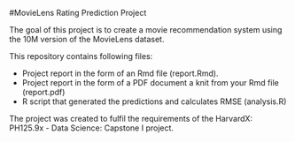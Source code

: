 #MovieLens Rating Prediction Project

The goal of this project is to create a movie recommendation system using the 10M version of the MovieLens dataset.

This repository contains following files:

- Project report in the form of an Rmd file (report.Rmd).
- Project report in the form of a PDF document a knit from your Rmd file (report.pdf)
- R script that generated the predictions and calculates RMSE (analysis.R)

The project was created to fulfil the requirements of the HarvardX: PH125.9x - Data Science: Capstone I project.

